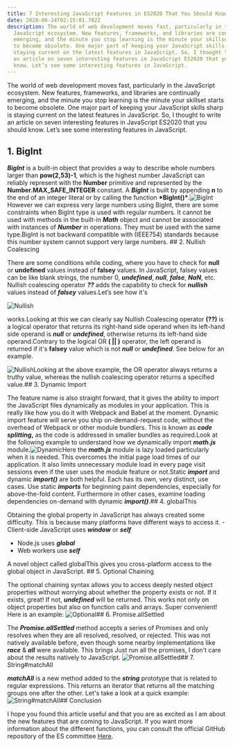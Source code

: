 ```yaml
---
title: 7 Interesting JavaScript Features in ES2020 That You Should Know
date: 2020-06-24T02:15:01.782Z
description: The world of web development moves fast, particularly in the
  JavaScript ecosystem. New features, frameworks, and libraries are continually
  emerging, and the minute you stop learning is the minute your skillset starts
  to become obsolete. One major part of keeping your JavaScript skills sharp is
  staying current on the latest features in JavaScript. So, I thought to write
  an article on seven interesting features in JavaScript ES2020 that you should
  know. Let’s see some interesting features in JavaScript.
---
```

The world of web development moves fast, particularly in the JavaScript ecosystem. New features, frameworks, and libraries are continually emerging, and the minute you stop learning is the minute your skillset starts to become obsolete. One major part of keeping your JavaScript skills sharp is staying current on the latest features in JavaScript. So, I thought to write an article on seven interesting features in JavaScript ES2020 that you should know. Let’s see some interesting features in JavaScript.

## 1. BigInt

***BigInt*** is a built-in object that provides a way to describe whole numbers larger than **pow(2,53)-1**, which is the highest number JavaScript can reliably represent with the **Number** primitive and represented by the **Number.MAX_SAFE_INTEGER** constant. A ***BigInt*** is built by appending ***n*** to the end of an integer literal or by calling the function **\*BigInt()\****.*![BigInt](https://kriss.io/wp-content/uploads/2020/06/1-1.png)However we can express very large numbers using BigInt, there are some constraints when BigInt type is used with regular numbers. It cannot be used with methods in the built-in ***Math*** object and cannot be associated with instances of ***Number*** in operations. They must be used with the same type.BigInt is not backward compatible with (IEEE754) standards because this number system cannot support very large numbers. ## 2. Nullish Coalescing

There are some conditions while coding, where you have to check for **null** or **undefined** values instead of **falsey** values. In JavaScript, falsey values can be like blank strings, the number 0, ***undefined***, ***null***, ***false***, ***NaN***, etc. Nullish coalescing operator ***??*** adds the capability to check for ***nullish*** values instead of ***falsey*** values.Let’s see how it's 

![Nullish](https://kriss.io/wp-content/uploads/2020/06/2-1.png)

works.Looking at this we can clearly say Nullish Coalescing operator **(??)** is a logical operator that returns its right-hand side operand when its left-hand side operand is ***null*** or ***undefined***, otherwise returns its left-hand side operand.Contrary to the logical OR **( || )** operator, the left operand is returned if it's **falsey** value which is not ***null*** or ***undefined***. See below for an example.

![Nullish](https://kriss.io/wp-content/uploads/2020/06/3.png)Looking at the above example, the OR operator always returns a truthy value, whereas the nullish coalescing operator returns a specified value.## 3. Dynamic Import

The feature name is also straight forward, that it gives the ability to import the JavaScript files dynamically as modules in your application. This is really like how you do it with Webpack and Babel at the moment. Dynamic import feature will serve you ship on-demand-request code, without the overhead of Webpack or other module bundlers. This is known as ***code splitting*,** as the code is addressed in smaller bundles as required.Look at the following example to understand how we dynamically import ***math.js*** module.![Dynamic](https://kriss.io/wp-content/uploads/2020/06/4.png)Here the ***math.js*** module is lazy loaded particularly when it is needed. This overcomes the initial page load times of our application. It also limits unnecessary module load in every page visit sessions even if the user uses the module feature or not.Static ***import*** and dynamic ***import()*** are both helpful. Each has its own, very distinct, use cases. Use static ***imports*** for beginning paint dependencies, especially for above-the-fold content. Furthermore in other cases, examine loading dependencies on-demand with dynamic ***import()***.## 4. globalThis

Obtaining the global property in JavaScript has always created some difficulty. This is because many platforms have different ways to access it. - Client-side JavaScript uses ***window*** or ***self***

* Node.js uses ***global***
* Web workers use ***self***

A novel object called globalThis gives you cross-platform access to the global object in JavaScript. ## 5. Optional Chaining

The optional chaining syntax allows you to access deeply nested object properties without worrying about whether the property exists or not. If it exists, great! If not, ***undefined*** will be returned. This works not only on object properties but also on function calls and arrays. Super convenient! Here is an example: ![Optional](https://kriss.io/wp-content/uploads/2020/06/5.png)## 6. Promise.allSettled

The ***Promise.allSettled*** method accepts a series of Promises and only resolves when they are all resolved, resolved, or rejected. This was not natively available before, even though some nearby implementations like ***race*** & ***all*** were available. This brings Just run all the promises, I don't care about the results natively to JavaScript. ![Promise.allSettled](https://kriss.io/wp-content/uploads/2020/06/6.png)## 7. String#matchAll

***matchAll*** is a new method added to the ***string*** prototype that is related to regular expressions. This returns an iterator that returns all the matching groups one after the other. Let's take a look at a quick example: ![String#matchAll](https://kriss.io/wp-content/uploads/2020/06/7.png)## Conclusion

I hope you found this article useful and that you are as excited as I am about the new features that are coming to JavaScript. If you want more information about the different functions, you can consult the official GitHub repository of the ES committee [Here](https://github.com/tc39/proposals/blob/master/finished-proposals.md).